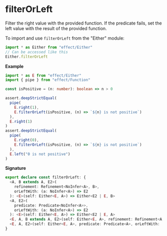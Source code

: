 # filterOrLeft

Filter the right value with the provided function.
If the predicate fails, set the left value with the result of the provided function.

To import and use `filterOrLeft` from the "Either" module:

```ts
import * as Either from "effect/Either"
// Can be accessed like this
Either.filterOrLeft
```

**Example**

```ts
import * as E from "effect/Either"
import { pipe } from "effect/Function"

const isPositive = (n: number): boolean => n > 0

assert.deepStrictEqual(
  pipe(
    E.right(1),
    E.filterOrLeft(isPositive, (n) => `${n} is not positive`)
  ),
  E.right(1)
)
assert.deepStrictEqual(
  pipe(
    E.right(0),
    E.filterOrLeft(isPositive, (n) => `${n} is not positive`)
  ),
  E.left("0 is not positive")
)
```

**Signature**

```ts
export declare const filterOrLeft: {
  <A, B extends A, E2>(
    refinement: Refinement<NoInfer<A>, B>,
    orLeftWith: (a: NoInfer<A>) => E2
  ): <E>(self: Either<E, A>) => Either<E2 | E, B>
  <A, E2>(
    predicate: Predicate<NoInfer<A>>,
    orLeftWith: (a: NoInfer<A>) => E2
  ): <E>(self: Either<E, A>) => Either<E2 | E, A>
  <E, A, B extends A, E2>(self: Either<E, A>, refinement: Refinement<A, B>, orLeftWith: (a: A) => E2): Either<E | E2, B>
  <E, A, E2>(self: Either<E, A>, predicate: Predicate<A>, orLeftWith: (a: A) => E2): Either<E | E2, A>
}
```

